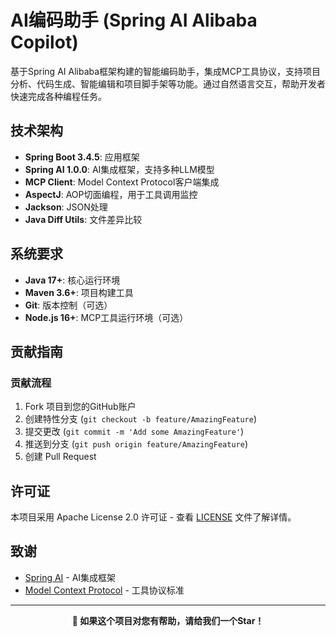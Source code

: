 # AI编码助手 (Spring AI Alibaba Copilot)

基于Spring AI Alibaba框架构建的智能编码助手，集成MCP工具协议，支持项目分析、代码生成、智能编辑和项目脚手架等功能。通过自然语言交互，帮助开发者快速完成各种编程任务。

## 技术架构
- **Spring Boot 3.4.5**: 应用框架
- **Spring AI 1.0.0**: AI集成框架，支持多种LLM模型
- **MCP Client**: Model Context Protocol客户端集成
- **AspectJ**: AOP切面编程，用于工具调用监控
- **Jackson**: JSON处理
- **Java Diff Utils**: 文件差异比较

## 系统要求
- **Java 17+**: 核心运行环境
- **Maven 3.6+**: 项目构建工具
- **Git**: 版本控制（可选）
- **Node.js 16+**: MCP工具运行环境（可选）

## 贡献指南

### 贡献流程
1. Fork 项目到您的GitHub账户
2. 创建特性分支 (`git checkout -b feature/AmazingFeature`)
3. 提交更改 (`git commit -m 'Add some AmazingFeature'`)
4. 推送到分支 (`git push origin feature/AmazingFeature`)
5. 创建 Pull Request

## 许可证

本项目采用 Apache License 2.0 许可证 - 查看 [LICENSE](LICENSE) 文件了解详情。

## 致谢

- [Spring AI](https://spring.io/projects/spring-ai) - AI集成框架
- [Model Context Protocol](https://modelcontextprotocol.io/) - 工具协议标准

---

<p align="center">
  <strong>🌟 如果这个项目对您有帮助，请给我们一个Star！</strong>
</p>
